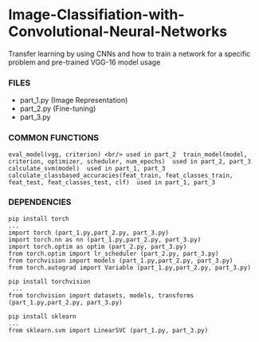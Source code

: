 # Image-Classifiation-with-Convolutional-Neural-Networks
Transfer learning by using CNNs and how to train a network for a specific problem and pre-trained VGG-16 model usage


### FILES

* part_1.py (Image Representation)
* part_2.py (Fine-tuning)
* part_3.py 



### COMMON FUNCTIONS

` eval_model(vgg, criterion) <br/>
	used in part_2 
train_model(model, criterion, optimizer, scheduler, num_epochs) 
	used in part_2, part_3 
calculate_svm(model) 
	used in part_1, part_3 
calculate_classbased_accuracies(feat_train, feat_classes_train, feat_test, feat_classes_test, clf) 
	used in part_1, part_3 `


### DEPENDENCIES

` pip install torch ` <br/>
` ... ` <br/>
` import torch (part_1.py,part_2.py, part_3.py) ` <br/>
` import torch.nn as nn (part_1.py,part_2.py, part_3.py) ` <br/>
` import torch.optim as optim (part_2.py, part_3.py) ` <br/>
` from torch.optim import lr_scheduler (part_2.py, part_3.py) ` <br/>
` from torchvision import models (part_1.py,part_2.py, part_3.py) ` <br/>
` from torch.autograd import Variable (part_1.py,part_2.py, part_3.py)  ` <br/>

` pip install torchvision ` <br/>
` ...` <br/>
` from torchvision import datasets, models, transforms (part_1.py,part_2.py, part_3.py) ` <br/>

` pip install sklearn ` <br/>
` ... ` <br/>
` from sklearn.svm import LinearSVC (part_1.py, part_3.py) ` <br/>
